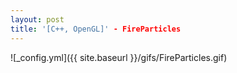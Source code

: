 ```yaml
---
layout: post
title: '[C++, OpenGL]' - FireParticles
---
```


![_config.yml]({{ site.baseurl }}/gifs/FireParticles.gif)
